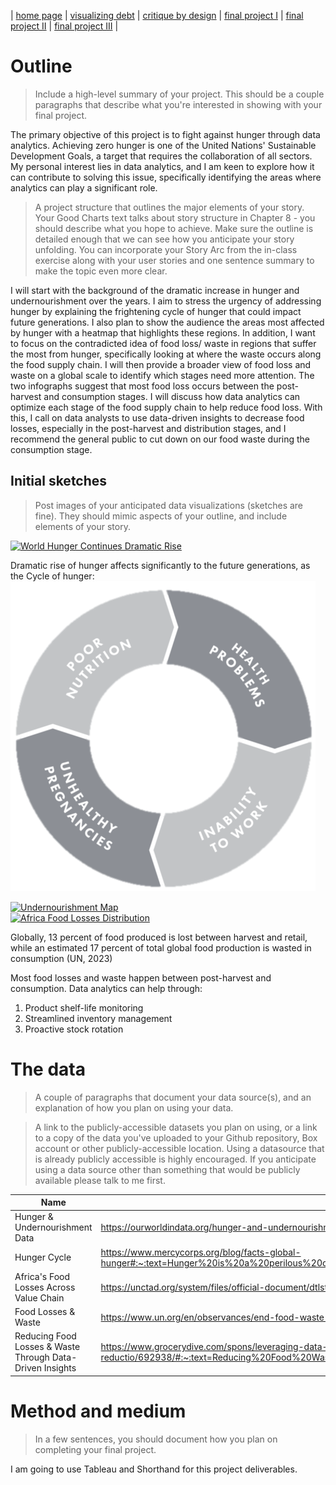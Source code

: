 | [home page](https://asuyanto.github.io/tswd-portfolio/) | [visualizing debt](visualizing-government-debt) | [critique by design](critique-by-design) | [final project I](final-project-part-one) | [final project II](final-project-part-two) | [final project III](final-project-part-three) |

# Outline
> Include a high-level summary of your project.  This should be a couple paragraphs that describe what you're interested in showing with your final project. 

The primary objective of this project is to fight against hunger through data analytics. Achieving zero hunger is one of the United Nations' Sustainable Development Goals, a target that requires the collaboration of all sectors. My personal interest lies in data analytics, and I am keen to explore how it can contribute to solving this issue, specifically identifying the areas where analytics can play a significant role.

> A project structure that outlines the major elements of your story.  Your Good Charts text talks about story structure in Chapter 8 - you should describe what you hope to achieve.  Make sure the outline is detailed enough that we can see how you anticipate your story unfolding.  You can incorporate your Story Arc from the in-class exercise along with your user stories and one sentence summary to make the topic even more clear. 

I will start with the background of the dramatic increase in hunger and undernourishment over the years. I aim to stress the urgency of addressing hunger by explaining the frightening cycle of hunger that could impact future generations. I also plan to show the audience the areas most affected by hunger with a heatmap that highlights these regions. In addition, I want to focus on the contradicted idea of food loss/ waste in regions that suffer the most from hunger, specifically looking at where the waste occurs along the food supply chain. I will then provide a broader view of food loss and waste on a global scale to identify which stages need more attention. The two infographs suggest that most food loss occurs between the post-harvest and consumption stages. I will discuss how data analytics can optimize each stage of the food supply chain to help reduce food loss. With this, I call on data analysts to use data-driven insights to decrease food losses, especially in the post-harvest and distribution stages, and I recommend the general public to cut down on our food waste during the consumption stage.

## Initial sketches
> Post images of your anticipated data visualizations (sketches are fine). They should mimic aspects of your outline, and include elements of your story.  

<div class='tableauPlaceholder' id='viz1707495466285' style='position: relative'><noscript><a href='#'><img alt='World Hunger Continues Dramatic Rise ' src='https:&#47;&#47;public.tableau.com&#47;static&#47;images&#47;Hu&#47;HungerRise&#47;Sheet2&#47;1_rss.png' style='border: none' /></a></noscript><object class='tableauViz'  style='display:none;'><param name='host_url' value='https%3A%2F%2Fpublic.tableau.com%2F' /> <param name='embed_code_version' value='3' /> <param name='site_root' value='' /><param name='name' value='HungerRise&#47;Sheet2' /><param name='tabs' value='no' /><param name='toolbar' value='yes' /><param name='static_image' value='https:&#47;&#47;public.tableau.com&#47;static&#47;images&#47;Hu&#47;HungerRise&#47;Sheet2&#47;1.png' /> <param name='animate_transition' value='yes' /><param name='display_static_image' value='yes' /><param name='display_spinner' value='yes' /><param name='display_overlay' value='yes' /><param name='display_count' value='yes' /><param name='language' value='en-US' /><param name='filter' value='publish=yes' /></object></div>                
<script type='text/javascript'>                    
 var divElement = document.getElementById('viz1707495466285');                    
 var vizElement = divElement.getElementsByTagName('object')[0];                    
 vizElement.style.width='100%';vizElement.style.height=(divElement.offsetWidth*0.75)+'px';                    
 var scriptElement = document.createElement('script');                    
 scriptElement.src = 'https://public.tableau.com/javascripts/api/viz_v1.js';                    
 vizElement.parentNode.insertBefore(scriptElement, vizElement);                
</script>

Dramatic rise of hunger affects significantly to the future generations, as the Cycle of hunger:
![HungerCycle](HungerCycle.png)

<div class='tableauPlaceholder' id='viz1707494854393' style='position: relative'><noscript><a href='#'><img alt='Undernourishment Map ' src='https:&#47;&#47;public.tableau.com&#47;static&#47;images&#47;Q4&#47;Q4F8M4C4M&#47;1_rss.png' style='border: none' /></a></noscript><object class='tableauViz'  style='display:none;'><param name='host_url' value='https%3A%2F%2Fpublic.tableau.com%2F' /> <param name='embed_code_version' value='3' /> <param name='path' value='shared&#47;Q4F8M4C4M' /> <param name='toolbar' value='yes' /><param name='static_image' value='https:&#47;&#47;public.tableau.com&#47;static&#47;images&#47;Q4&#47;Q4F8M4C4M&#47;1.png' /> <param name='animate_transition' value='yes' /><param name='display_static_image' value='yes' /><param name='display_spinner' value='yes' /><param name='display_overlay' value='yes' /><param name='display_count' value='yes' /><param name='language' value='en-US' /><param name='filter' value='publish=yes' /></object></div>
<script type='text/javascript'>                    
 var divElement = document.getElementById('viz1707494854393');                    
 var vizElement = divElement.getElementsByTagName('object')[0];                    
 vizElement.style.width='100%';vizElement.style.height=(divElement.offsetWidth*0.75)+'px';                    
 var scriptElement = document.createElement('script');                    
 scriptElement.src = 'https://public.tableau.com/javascripts/api/viz_v1.js';                    
 vizElement.parentNode.insertBefore(scriptElement, vizElement);                
</script>

<div class='tableauPlaceholder' id='viz1707525273289' style='position: relative'><noscript><a href='#'><img alt='Africa Food Losses Distribution ' src='https:&#47;&#47;public.tableau.com&#47;static&#47;images&#47;Af&#47;AfricaFoodLosses&#47;Sheet1&#47;1_rss.png' style='border: none' /></a></noscript><object class='tableauViz'  style='display:none;'><param name='host_url' value='https%3A%2F%2Fpublic.tableau.com%2F' /> <param name='embed_code_version' value='3' /> <param name='site_root' value='' /><param name='name' value='AfricaFoodLosses&#47;Sheet1' /><param name='tabs' value='no' /><param name='toolbar' value='yes' /><param name='static_image' value='https:&#47;&#47;public.tableau.com&#47;static&#47;images&#47;Af&#47;AfricaFoodLosses&#47;Sheet1&#47;1.png' /> <param name='animate_transition' value='yes' /><param name='display_static_image' value='yes' /><param name='display_spinner' value='yes' /><param name='display_overlay' value='yes' /><param name='display_count' value='yes' /><param name='language' value='en-US' /><param name='filter' value='publish=yes' /></object></div>                
<script type='text/javascript'>                   
 var divElement = document.getElementById('viz1707525273289');               
 var vizElement = divElement.getElementsByTagName('object')[0];    
 vizElement.style.width='100%';vizElement.style.height=(divElement.offsetWidth*0.75)+'px';    
 var scriptElement = document.createElement('script');      
 scriptElement.src = 'https://public.tableau.com/javascripts/api/viz_v1.js'; 
 vizElement.parentNode.insertBefore(scriptElement, vizElement);              
</script>

Globally, 13 percent of food produced is lost between harvest and retail, while an estimated 17 percent of total global food production is wasted in consumption (UN, 2023)

Most food losses and waste happen between post-harvest and consumption. Data analytics can help through:
1. Product shelf-life monitoring
2. Streamlined inventory management
3. Proactive stock rotation

# The data
> A couple of paragraphs that document your data source(s), and an explanation of how you plan on using your data. 

> A link to the publicly-accessible datasets you plan on using, or a link to a copy of the data you've uploaded to your Github repository, Box account or other publicly-accessible location. Using a datasource that is already publicly accessible is highly encouraged.  If you anticipate using a data source other than something that would be publicly available please talk to me first. 

| Name | URL | Description |
|------|-----|-------------|
|  Hunger & Undernourishment Data | https://ourworldindata.org/hunger-and-undernourishment  |             |
|  Hunger Cycle | https://www.mercycorps.org/blog/facts-global-hunger#:~:text=Hunger%20is%20a%20perilous%20cycle,or%20to%20improve%20their%20lives. | |
| Africa's Food Losses Across Value Chain | https://unctad.org/system/files/official-document/dtlstict2017d5_en.pdf | |
|   Food Losses & Waste   |  https://www.un.org/en/observances/end-food-waste-day |             |
|  Reducing Food Losses & Waste Through Data-Driven Insights  |   https://www.grocerydive.com/spons/leveraging-data-analytics-for-enhanced-food-traceability-and-waste-reductio/692938/#:~:text=Reducing%20Food%20Waste%20Through%20Data,shelf%20life%20and%20managing%20inventory.  |             |

# Method and medium
> In a few sentences, you should document how you plan on completing your final project. 

I am going to use Tableau and Shorthand for this project deliverables.
